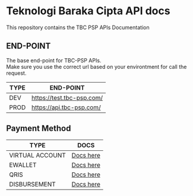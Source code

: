 # Teknologi Baraka Cipta API docs

This repository contains the TBC PSP APIs Documentation
## END-POINT
The base end-point for TBC-PSP APIs.<br />
Make sure you use the correct url based on your environtment for call the request.

| TYPE | END-POINT |
| ------ | ------ |
| DEV | https://test.tbc-psp.com/ |
| PROD | https://api.tbc-psp.com/ |

## Payment Method

| TYPE | DOCS |
| ------ | ------ |
| VIRTUAL ACCOUNT | [Docs here](./VA-DOCS.md) |
| EWALLET | [Docs here](./EWALLET-DOCS.md) |
| QRIS | [Docs here](./QRIS-DOCS.md) |
| DISBURSEMENT | [Docs here](./DISBURSEMENT-DOCS.md) |
